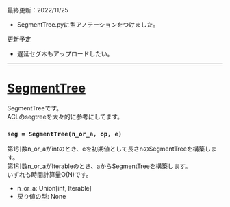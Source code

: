 最終更新：2022/11/25

- SegmentTree.pyに型アノテーションをつけました。

更新予定  
- 遅延セグ木もアップロードしたい。

_____
# [SegmentTree](https://github.com/titanium-22/Library/blob/main/SegmentTree/SegmentTree.py)
SegmentTreeです。  
ACLのsegtreeを大々的に参考にしてます。

### ```seg = SegmentTree(n_or_a, op, e)```
第1引数n_or_aがintのとき、eを初期値として長さnのSegmentTreeを構築します。  
第1引数n_or_aがIterableのとき、aからSegmentTreeを構築します。  
いずれも時間計算量O(N)です。
- n_or_a: Union[int, Iterable]
- 戻り値の型: None

